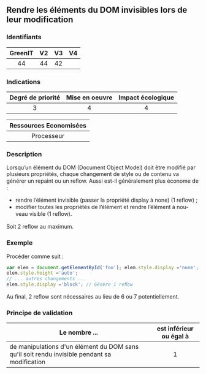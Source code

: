## Rendre les éléments du DOM invisibles lors de leur modification

### Identifiants

| GreenIT |  V2  |  V3  |  V4  |
|:-------:|:----:|:----:|:----:|
|   44   | 44  | 42  |      |

### Indications

| Degré de priorité |      Mise en oeuvre       |  Impact écologique    |
|:-------------------:|:-------------------------:|:---------------------:|
| 3 | 4 | 4 |

|Ressources Economisées                                      |
|:----------------------------------------------------------:|
|  Processeur  |

### Description

Lorsqu’un élément du DOM (Document Object Model) doit être modifié par plusieurs propriétés, chaque changement de style ou de contenu va générer un repaint ou un reﬂow. Aussi est-il généralement plus économe de :
 - rendre l’élément invisible (passer la propriété display à none) (1 reﬂow) ;
 - modifier toutes les propriétés de l’élément et rendre l’élément à nou-veau visible (1 reﬂow).

Soit 2 reﬂow au maximum.

### Exemple

Procéder comme suit :
```javascript
var elem = document.getElementById('foo'); elem.style.display ='none'; // Génère 1 reﬂow elem.style.width	='10em';
elem.style.height ='auto';
// ... autres changements ...
elem.style.display ='block'; // Génère 1 reﬂow
```

Au final, 2 reﬂow sont nécessaires au lieu de 6 ou 7 potentiellement.

### Principe de validation

| Le nombre ...     | est inférieur ou égal à   |  
|-------------------|:-------------------------:|
|  de manipulations d'un élément du DOM sans qu'il soit rendu invisible pendant sa modification |  1 |
